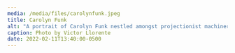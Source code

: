 ```yaml
---
media: /media/files/carolynfunk.jpeg
title: Carolyn Funk
alt: "A portrait of Carolyn Funk nestled amongst projectionist machinery. "
caption: Photo by Victor Llorente
date: 2022-02-11T13:40:00-0500
---
```

